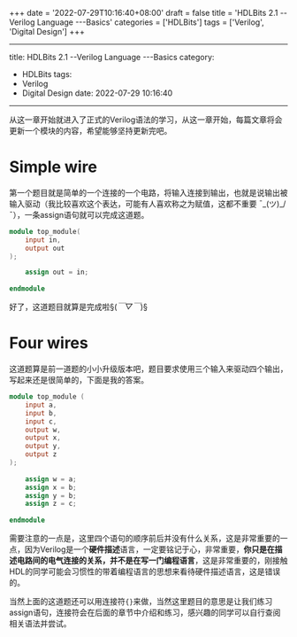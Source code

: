 +++
date = '2022-07-29T10:16:40+08:00'
draft = false
title = 'HDLBits 2.1 --Verilog Language ---Basics'
categories = ['HDLBits']
tags = ['Verilog', 'Digital Design']
+++

---
title: HDLBits 2.1 --Verilog Language ---Basics
category:
  - HDLBits
tags:
  - Verilog
  - Digital Design
date: 2022-07-29 10:16:40
---

从这一章开始就进入了正式的Verilog语法的学习，从这一章开始，每篇文章将会更新一个模块的内容，希望能够坚持更新完吧。

# Simple wire

第一个题目就是简单的一个连接的一个电路，将输入连接到输出，也就是说输出被输入驱动（我比较喜欢这个表达，可能有人喜欢称之为赋值，这都不重要 ¯\_(ツ)_/¯），一条assign语句就可以完成这道题。

```verilog
module top_module(
    input in,
    output out
);

    assign out = in;
    
endmodule

```

好了，这道题目就算是完成啦§(*￣▽￣*)§

# Four wires

这道题算是前一道题的小小升级版本吧，题目要求使用三个输入来驱动四个输出，写起来还是很简单的，下面是我的答案。

```verilog
module top_module (
	input a,
	input b,
	input c,
	output w,
	output x,
	output y,
	output z
);
	
	assign w = a;
	assign x = b;
	assign y = b;
	assign z = c;
	
endmodule

```

需要注意的一点是，这里四个语句的顺序前后并没有什么关系，这是非常重要的一点，因为Verilog是一个**硬件描述**语言，一定要铭记于心，非常重要，**你只是在描述电路间的电气连接的关系，并不是在写一门编程语言**，这是非常重要的，刚接触HDL的同学可能会习惯性的带着编程语言的思想来看待硬件描述语言，这是错误的。

当然上面的这道题还可以用连接符`{}`来做，当然这里题目的意思是让我们练习assign语句，连接符会在后面的章节中介绍和练习，感兴趣的同学可以自行查阅相关语法并尝试。

